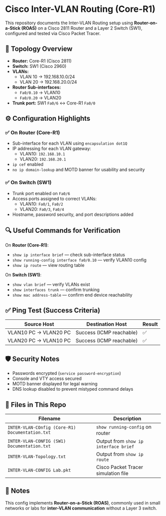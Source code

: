 # Cisco Inter-VLAN Routing (Core-R1)

This repository documents the Inter-VLAN Routing setup using **Router-on-a-Stick (ROAS)** on a Cisco 2811 Router and a Layer 2 Switch (SW1), configured and tested via Cisco Packet Tracer.

## 🚀 Topology Overview

- **Router:** Core-R1 (Cisco 2811)
- **Switch:** SW1 (Cisco 2960)
- **VLANs:**  
  - VLAN 10 → 192.168.10.0/24  
  - VLAN 20 → 192.168.20.0/24
- **Router Sub-interfaces:**  
  - `Fa0/0.10` → VLAN10  
  - `Fa0/0.20` → VLAN20  
- **Trunk port:** SW1 `Fa0/6` ↔ Core-R1 `Fa0/0`

## ⚙️ Configuration Highlights

### ✅ On Router (Core-R1)
- Sub-interface for each VLAN using `encapsulation dot1Q`
- IP addressing for each VLAN gateway:
  - VLAN10: `192.168.10.1`
  - VLAN20: `192.168.20.1`
- `ip cef` enabled
- `no ip domain-lookup` and MOTD banner for usability and security

### ✅ On Switch (SW1)
- Trunk port enabled on `Fa0/6`
- Access ports assigned to correct VLANs:
  - VLAN10: `Fa0/1`, `Fa0/2`
  - VLAN20: `Fa0/3`, `Fa0/4`
- Hostname, password security, and port descriptions added

## 🔍 Useful Commands for Verification

On **Router (Core-R1)**:
- `show ip interface brief` — check sub-interface status
- `show running-config interface fa0/0.10` — verify VLAN10 config
- `show ip route` — view routing table

On **Switch (SW1)**:
- `show vlan brief` — verify VLANs exist
- `show interfaces trunk` — confirm trunking
- `show mac address-table` — confirm end device reachability

## ✅ Ping Test (Success Criteria)

| Source Host        | Destination Host     | Result     |
|--------------------|----------------------|------------|
| VLAN10 PC → VLAN20 PC | Success (ICMP reachable) | ✅ |
| VLAN20 PC → VLAN10 PC | Success (ICMP reachable) | ✅ |

## 🛡 Security Notes

- Passwords encrypted (`service password-encryption`)
- Console and VTY access secured
- MOTD banner displayed for legal warning
- DNS lookup disabled to prevent mistyped command delays

## 📂 Files in This Repo

| Filename                                             | Description                                 |
|------------------------------------------------------|---------------------------------------------|
| `INTER-VLAN-COnfig (Core-R1) Documentation.txt`      | `show running-config` on router             |
| `INTER-VLAN-CONFIG (SW1) Documentation.txt`          | Output from `show ip interface brief`       |
| `INTER-VLAN-Topology.txt`                            | Output from `show ip route`                 |
| `INTER-VLAN-CONFIG Lab.pkt`                          | Cisco Packet Tracer simulation file         |

## 📌 Notes

This config implements **Router-on-a-Stick (ROAS)**, commonly used in small networks or labs for **inter-VLAN communication** without a Layer 3 switch.

